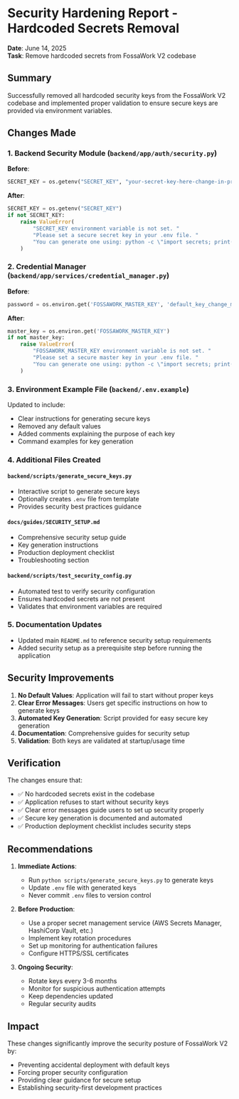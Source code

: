 # Security Hardening Report - Hardcoded Secrets Removal

**Date**: June 14, 2025  
**Task**: Remove hardcoded secrets from FossaWork V2 codebase

## Summary

Successfully removed all hardcoded security keys from the FossaWork V2 codebase and implemented proper validation to ensure secure keys are provided via environment variables.

## Changes Made

### 1. Backend Security Module (`backend/app/auth/security.py`)

**Before**:
```python
SECRET_KEY = os.getenv("SECRET_KEY", "your-secret-key-here-change-in-production")
```

**After**:
```python
SECRET_KEY = os.getenv("SECRET_KEY")
if not SECRET_KEY:
    raise ValueError(
        "SECRET_KEY environment variable is not set. "
        "Please set a secure secret key in your .env file. "
        "You can generate one using: python -c \"import secrets; print(secrets.token_urlsafe(32))\""
    )
```

### 2. Credential Manager (`backend/app/services/credential_manager.py`)

**Before**:
```python
password = os.environ.get('FOSSAWORK_MASTER_KEY', 'default_key_change_me').encode()
```

**After**:
```python
master_key = os.environ.get('FOSSAWORK_MASTER_KEY')
if not master_key:
    raise ValueError(
        "FOSSAWORK_MASTER_KEY environment variable is not set. "
        "Please set a secure master key in your .env file. "
        "You can generate one using: python -c \"import secrets; print(secrets.token_urlsafe(32))\""
    )
```

### 3. Environment Example File (`backend/.env.example`)

Updated to include:
- Clear instructions for generating secure keys
- Removed any default values
- Added comments explaining the purpose of each key
- Command examples for key generation

### 4. Additional Files Created

#### `backend/scripts/generate_secure_keys.py`
- Interactive script to generate secure keys
- Optionally creates `.env` file from template
- Provides security best practices guidance

#### `docs/guides/SECURITY_SETUP.md`
- Comprehensive security setup guide
- Key generation instructions
- Production deployment checklist
- Troubleshooting section

#### `backend/scripts/test_security_config.py`
- Automated test to verify security configuration
- Ensures hardcoded secrets are not present
- Validates that environment variables are required

### 5. Documentation Updates

- Updated main `README.md` to reference security setup requirements
- Added security setup as a prerequisite step before running the application

## Security Improvements

1. **No Default Values**: Application will fail to start without proper keys
2. **Clear Error Messages**: Users get specific instructions on how to generate keys
3. **Automated Key Generation**: Script provided for easy secure key generation
4. **Documentation**: Comprehensive guides for security setup
5. **Validation**: Both keys are validated at startup/usage time

## Verification

The changes ensure that:
- ✅ No hardcoded secrets exist in the codebase
- ✅ Application refuses to start without security keys
- ✅ Clear error messages guide users to set up security properly
- ✅ Secure key generation is documented and automated
- ✅ Production deployment checklist includes security steps

## Recommendations

1. **Immediate Actions**:
   - Run `python scripts/generate_secure_keys.py` to generate keys
   - Update `.env` file with generated keys
   - Never commit `.env` files to version control

2. **Before Production**:
   - Use a proper secret management service (AWS Secrets Manager, HashiCorp Vault, etc.)
   - Implement key rotation procedures
   - Set up monitoring for authentication failures
   - Configure HTTPS/SSL certificates

3. **Ongoing Security**:
   - Rotate keys every 3-6 months
   - Monitor for suspicious authentication attempts
   - Keep dependencies updated
   - Regular security audits

## Impact

These changes significantly improve the security posture of FossaWork V2 by:
- Preventing accidental deployment with default keys
- Forcing proper security configuration
- Providing clear guidance for secure setup
- Establishing security-first development practices